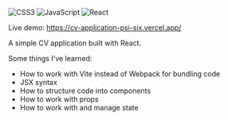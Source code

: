 ![CSS3](https://img.shields.io/badge/css3-%231572B6.svg?style=for-the-badge&logo=css3&logoColor=white) ![JavaScript](https://img.shields.io/badge/javascript-%23323330.svg?style=for-the-badge&logo=javascript&logoColor=%23F7DF1E) ![React](https://img.shields.io/badge/react-%2320232a.svg?style=for-the-badge&logo=react&logoColor=%2361DAFB)

Live demo: https://cv-application-psi-six.vercel.app/

A simple CV application built with React.

Some things I've learned:

- How to work with Vite instead of Webpack for bundling code
- JSX syntax
- How to structure code into components
- How to work with props
- How to work with and manage state
